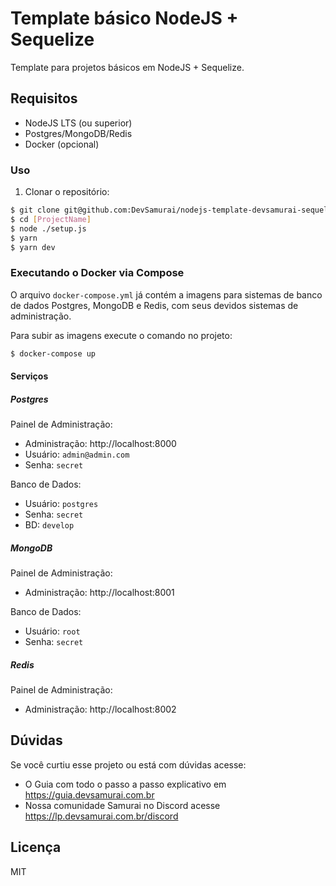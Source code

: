 # Template básico NodeJS + Sequelize

Template para projetos básicos em NodeJS + Sequelize.

## Requisitos

- NodeJS LTS (ou superior)
- Postgres/MongoDB/Redis
- Docker (opcional)

### Uso

1. Clonar o repositório:

```sh
$ git clone git@github.com:DevSamurai/nodejs-template-devsamurai-sequelize-basic.git [ProjectName]
$ cd [ProjectName]
$ node ./setup.js
$ yarn
$ yarn dev
```

### Executando o Docker via Compose

O arquivo `docker-compose.yml` já contém a imagens para sistemas de banco de dados Postgres, MongoDB e Redis, com seus devidos sistemas de administração.

Para subir as imagens execute o comando no projeto:

```bash
$ docker-compose up
```

#### Serviços

##### Postgres

Painel de Administração:

* Administração: http://localhost:8000
* Usuário: `admin@admin.com`
* Senha: `secret`

Banco de Dados:

* Usuário: `postgres`
* Senha: `secret`
* BD: `develop`

##### MongoDB

Painel de Administração:

* Administração: http://localhost:8001

Banco de Dados:

* Usuário: `root`
* Senha: `secret`

##### Redis

Painel de Administração:

* Administração: http://localhost:8002

## Dúvidas

Se você curtiu esse projeto ou está com dúvidas acesse:

* O Guia com todo o passo a passo explicativo em https://guia.devsamurai.com.br
* Nossa comunidade Samurai no Discord acesse https://lp.devsamurai.com.br/discord

## Licença

MIT
